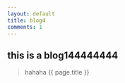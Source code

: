 ```yaml
---
layout: default
title: blog4
comments: 1
---
```


## this is a blog144444444

> hahaha
> {{ page.title }}
